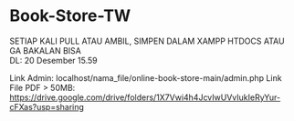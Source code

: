 # Book-Store-TW
SETIAP KALI PULL ATAU AMBIL, SIMPEN DALAM XAMPP HTDOCS ATAU GA BAKALAN BISA          
DL: 20 Desember 15.59

Link Admin: localhost/nama_file/online-book-store-main/admin.php
Link File PDF > 50MB:  https://drive.google.com/drive/folders/1X7Vwi4h4JcvIwUVvIukIeRyYur-cFXas?usp=sharing
